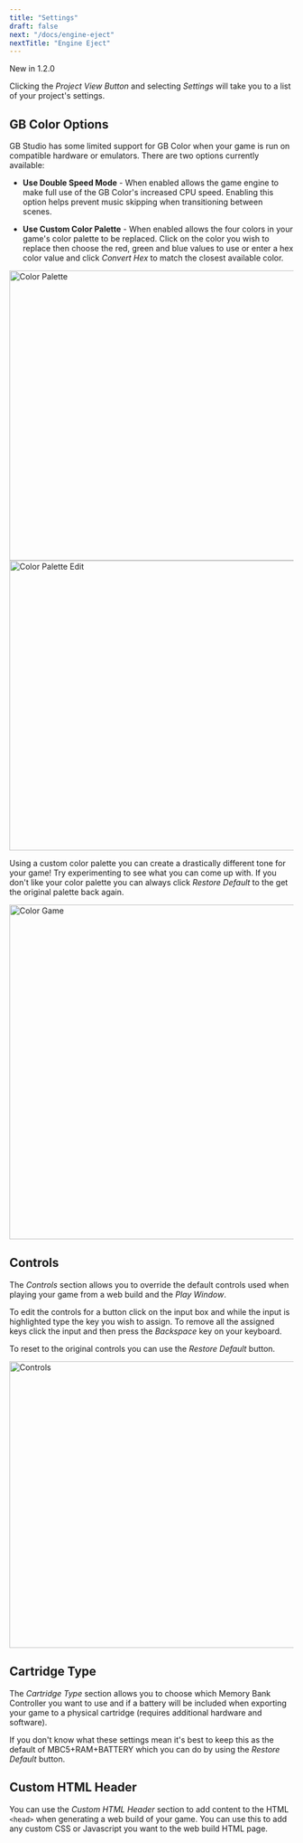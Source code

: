 ```yaml
---
title: "Settings"
draft: false
next: "/docs/engine-eject"
nextTitle: "Engine Eject"
---
```


<span class="new">New in 1.2.0</span>

Clicking the _Project View Button_ and selecting _Settings_ will take you to a list of your project's settings.

## GB Color Options

GB Studio has some limited support for GB Color when your game is run on compatible hardware or emulators. There are two options currently available:

- **Use Double Speed Mode** - When enabled allows the game engine to make full use of the GB Color's increased CPU speed. Enabling this option helps prevent music skipping when transitioning between scenes.

- **Use Custom Color Palette** - When enabled allows the four colors in your game's color palette to be replaced. Click on the color you wish to replace then choose the red, green and blue values to use or enter a hex color value and click _Convert Hex_ to match the closest available color.

<img title="Color Palette" src="/img/screenshots/color-palette.png" width="513">

<img title="Color Palette Edit" src="/img/screenshots/color-palette-edit.png" width="513">

Using a custom color palette you can create a drastically different tone for your game! Try experimenting to see what you can come up with. If you don't like your color palette you can always click _Restore Default_ to the get the original palette back again.

<img title="Color Game" src="/img/screenshots/color-game.png" width="592">

## Controls

The _Controls_ section allows you to override the default controls used when playing your game from a web build and the _Play Window_.

To edit the controls for a button click on the input box and while the input is highlighted type the key you wish to assign. To remove all the assigned keys click the input and then press the _Backspace_ key on your keyboard.

To reset to the original controls you can use the _Restore Default_ button.

<img title="Controls" src="/img/screenshots/controls.png" width="507">

## Cartridge Type

The _Cartridge Type_ section allows you to choose which Memory Bank Controller you want to use and if a battery will be included when exporting your game to a physical cartridge (requires additional hardware and software).

If you don't know what these settings mean it's best to keep this as the default of MBC5+RAM+BATTERY which you can do by using the _Restore Default_ button.

## Custom HTML Header

You can use the _Custom HTML Header_ section to add content to the HTML `<head>` when generating a web build of your game. You can use this to add any custom CSS or Javascript you want to the web build HTML page.
